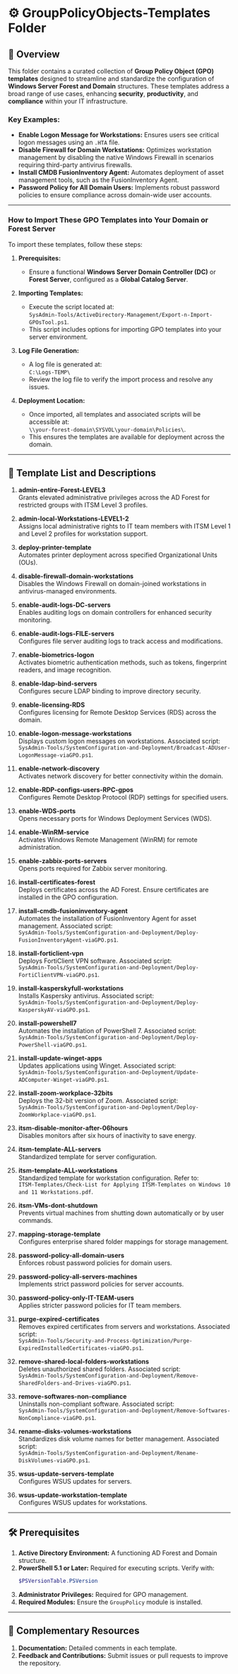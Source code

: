 # ⚙️ GroupPolicyObjects-Templates Folder

## 📄 Overview

This folder contains a curated collection of **Group Policy Object (GPO) templates** designed to streamline and standardize the configuration of **Windows Server Forest and Domain** structures. These templates address a broad range of use cases, enhancing **security**, **productivity**, and **compliance** within your IT infrastructure.

### Key Examples:
- **Enable Logon Message for Workstations:** Ensures users see critical logon messages using an `.HTA` file.  
- **Disable Firewall for Domain Workstations:** Optimizes workstation management by disabling the native Windows Firewall in scenarios requiring third-party antivirus firewalls.  
- **Install CMDB FusionInventory Agent:** Automates deployment of asset management tools, such as the FusionInventory Agent.  
- **Password Policy for All Domain Users:** Implements robust password policies to ensure compliance across domain-wide user accounts.

---

### How to Import These GPO Templates into Your Domain or Forest Server

To import these templates, follow these steps:

1. **Prerequisites:**
   - Ensure a functional **Windows Server Domain Controller (DC)** or **Forest Server**, configured as a **Global Catalog Server**.

2. **Importing Templates:**
   - Execute the script located at:  
     `SysAdmin-Tools/ActiveDirectory-Management/Export-n-Import-GPOsTool.ps1`.  
   - This script includes options for importing GPO templates into your server environment.

3. **Log File Generation:**
   - A log file is generated at:  
     `C:\Logs-TEMP\`  
   - Review the log file to verify the import process and resolve any issues.

4. **Deployment Location:**
   - Once imported, all templates and associated scripts will be accessible at:  
     `\\your-forest-domain\SYSVOL\your-domain\Policies\`.  
   - This ensures the templates are available for deployment across the domain.

---

## 📜 Template List and Descriptions

1. **admin-entire-Forest-LEVEL3**  
   Grants elevated administrative privileges across the AD Forest for restricted groups with ITSM Level 3 profiles.

2. **admin-local-Workstations-LEVEL1-2**  
   Assigns local administrative rights to IT team members with ITSM Level 1 and Level 2 profiles for workstation support.

3. **deploy-printer-template**  
   Automates printer deployment across specified Organizational Units (OUs).

4. **disable-firewall-domain-workstations**  
   Disables the Windows Firewall on domain-joined workstations in antivirus-managed environments.

5. **enable-audit-logs-DC-servers**  
   Enables auditing logs on domain controllers for enhanced security monitoring.

6. **enable-audit-logs-FILE-servers**  
   Configures file server auditing logs to track access and modifications.

7. **enable-biometrics-logon**  
   Activates biometric authentication methods, such as tokens, fingerprint readers, and image recognition.

8. **enable-ldap-bind-servers**  
   Configures secure LDAP binding to improve directory security.

9. **enable-licensing-RDS**  
   Configures licensing for Remote Desktop Services (RDS) across the domain.

10. **enable-logon-message-workstations**  
    Displays custom logon messages on workstations. Associated script:  
    `SysAdmin-Tools/SystemConfiguration-and-Deployment/Broadcast-ADUser-LogonMessage-viaGPO.ps1`.

11. **enable-network-discovery**  
    Activates network discovery for better connectivity within the domain.

12. **enable-RDP-configs-users-RPC-gpos**  
    Configures Remote Desktop Protocol (RDP) settings for specified users.

13. **enable-WDS-ports**  
    Opens necessary ports for Windows Deployment Services (WDS).

14. **enable-WinRM-service**  
    Activates Windows Remote Management (WinRM) for remote administration.

15. **enable-zabbix-ports-servers**  
    Opens ports required for Zabbix server monitoring.

16. **install-certificates-forest**  
    Deploys certificates across the AD Forest. Ensure certificates are installed in the GPO configuration.

17. **install-cmdb-fusioninventory-agent**  
    Automates the installation of FusionInventory Agent for asset management. Associated script:  
    `SysAdmin-Tools/SystemConfiguration-and-Deployment/Deploy-FusionInventoryAgent-viaGPO.ps1`.

18. **install-forticlient-vpn**  
    Deploys FortiClient VPN software. Associated script:  
    `SysAdmin-Tools/SystemConfiguration-and-Deployment/Deploy-FortiClientVPN-viaGPO.ps1`.

19. **install-kasperskyfull-workstations**  
    Installs Kaspersky antivirus. Associated script:  
    `SysAdmin-Tools/SystemConfiguration-and-Deployment/Deploy-KasperskyAV-viaGPO.ps1`.

20. **install-powershell7**  
    Automates the installation of PowerShell 7. Associated script:  
    `SysAdmin-Tools/SystemConfiguration-and-Deployment/Deploy-PowerShell-viaGPO.ps1`.

21. **install-update-winget-apps**  
    Updates applications using Winget. Associated script:  
    `SysAdmin-Tools/SystemConfiguration-and-Deployment/Update-ADComputer-Winget-viaGPO.ps1`.

22. **install-zoom-workplace-32bits**  
    Deploys the 32-bit version of Zoom. Associated script:  
    `SysAdmin-Tools/SystemConfiguration-and-Deployment/Deploy-ZoomWorkplace-viaGPO.ps1`.

23. **itsm-disable-monitor-after-06hours**  
    Disables monitors after six hours of inactivity to save energy.

24. **itsm-template-ALL-servers**  
    Standardized template for server configuration.

25. **itsm-template-ALL-workstations**  
    Standardized template for workstation configuration. Refer to:  
    `ITSM-Templates/Check-List for Applying ITSM-Templates on Windows 10 and 11 Workstations.pdf`.

26. **itsm-VMs-dont-shutdown**  
    Prevents virtual machines from shutting down automatically or by user commands.

27. **mapping-storage-template**  
    Configures enterprise shared folder mappings for storage management.

28. **password-policy-all-domain-users**  
    Enforces robust password policies for domain users.

29. **password-policy-all-servers-machines**  
    Implements strict password policies for server accounts.

30. **password-policy-only-IT-TEAM-users**  
    Applies stricter password policies for IT team members.

31. **purge-expired-certificates**  
    Removes expired certificates from servers and workstations. Associated script:  
    `SysAdmin-Tools/Security-and-Process-Optimization/Purge-ExpiredInstalledCertificates-viaGPO.ps1`.

32. **remove-shared-local-folders-workstations**  
    Deletes unauthorized shared folders. Associated script:  
    `SysAdmin-Tools/SystemConfiguration-and-Deployment/Remove-SharedFolders-and-Drives-viaGPO.ps1`.

33. **remove-softwares-non-compliance**  
    Uninstalls non-compliant software. Associated script:  
    `SysAdmin-Tools/SystemConfiguration-and-Deployment/Remove-Softwares-NonCompliance-viaGPO.ps1`.

34. **rename-disks-volumes-workstations**  
    Standardizes disk volume names for better management. Associated script:  
    `SysAdmin-Tools/SystemConfiguration-and-Deployment/Rename-DiskVolumes-viaGPO.ps1`.

35. **wsus-update-servers-template**  
    Configures WSUS updates for servers.

36. **wsus-update-workstation-template**  
    Configures WSUS updates for workstations.

---

## 🛠️ Prerequisites

1. **Active Directory Environment:** A functioning AD Forest and Domain structure.  
2. **PowerShell 5.1 or Later:** Required for executing scripts. Verify with:  
   ```powershell
   $PSVersionTable.PSVersion
   ```  
3. **Administrator Privileges:** Required for GPO management.  
4. **Required Modules:** Ensure the `GroupPolicy` module is installed.

---

## 📄 Complementary Resources

1. **Documentation:** Detailed comments in each template.  
2. **Feedback and Contributions:** Submit issues or pull requests to improve the repository.

